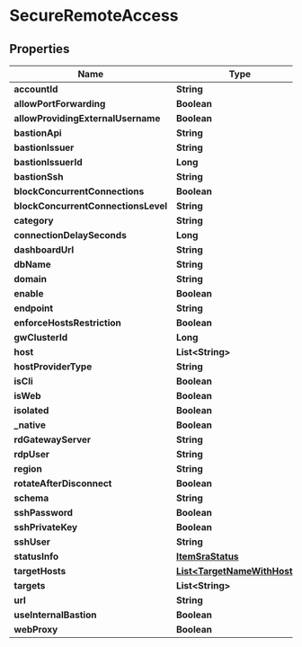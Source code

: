 

# SecureRemoteAccess


## Properties

| Name | Type | Description | Notes |
|------------ | ------------- | ------------- | -------------|
|**accountId** | **String** |  |  [optional] |
|**allowPortForwarding** | **Boolean** |  |  [optional] |
|**allowProvidingExternalUsername** | **Boolean** |  |  [optional] |
|**bastionApi** | **String** |  |  [optional] |
|**bastionIssuer** | **String** |  |  [optional] |
|**bastionIssuerId** | **Long** |  |  [optional] |
|**bastionSsh** | **String** |  |  [optional] |
|**blockConcurrentConnections** | **Boolean** |  |  [optional] |
|**blockConcurrentConnectionsLevel** | **String** |  |  [optional] |
|**category** | **String** |  |  [optional] |
|**connectionDelaySeconds** | **Long** |  |  [optional] |
|**dashboardUrl** | **String** |  |  [optional] |
|**dbName** | **String** |  |  [optional] |
|**domain** | **String** |  |  [optional] |
|**enable** | **Boolean** |  |  [optional] |
|**endpoint** | **String** |  |  [optional] |
|**enforceHostsRestriction** | **Boolean** |  |  [optional] |
|**gwClusterId** | **Long** |  |  [optional] |
|**host** | **List&lt;String&gt;** |  |  [optional] |
|**hostProviderType** | **String** |  |  [optional] |
|**isCli** | **Boolean** |  |  [optional] |
|**isWeb** | **Boolean** |  |  [optional] |
|**isolated** | **Boolean** |  |  [optional] |
|**_native** | **Boolean** |  |  [optional] |
|**rdGatewayServer** | **String** |  |  [optional] |
|**rdpUser** | **String** |  |  [optional] |
|**region** | **String** |  |  [optional] |
|**rotateAfterDisconnect** | **Boolean** |  |  [optional] |
|**schema** | **String** |  |  [optional] |
|**sshPassword** | **Boolean** |  |  [optional] |
|**sshPrivateKey** | **Boolean** |  |  [optional] |
|**sshUser** | **String** |  |  [optional] |
|**statusInfo** | [**ItemSraStatus**](ItemSraStatus.md) |  |  [optional] |
|**targetHosts** | [**List&lt;TargetNameWithHosts&gt;**](TargetNameWithHosts.md) |  |  [optional] |
|**targets** | **List&lt;String&gt;** |  |  [optional] |
|**url** | **String** |  |  [optional] |
|**useInternalBastion** | **Boolean** |  |  [optional] |
|**webProxy** | **Boolean** |  |  [optional] |




